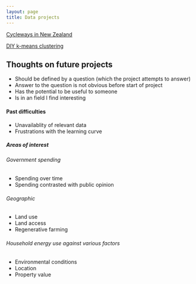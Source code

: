 ```yaml
---
layout: page
title: Data projects
---
```

[Cycleways in New Zealand](https://nbviewer.jupyter.org/github/phtevegibson/data-projects/blob/main/notebooks/new_zealand_cycleways.ipynb)

[DIY k-means clustering](https://nbviewer.jupyter.org/github/phtevegibson/data-projects/blob/main/notebooks/diy_k_means_clustering.ipynb)

## Thoughts on future projects
* Should be defined by a question (which the project attempts to answer)
* Answer to the question is not obvious before start of project
* Has the potential to be useful to someone
* Is in an field I find interesting

#### Past difficulties
* Unavailablity of relevant data
* Frustrations with the learning curve

##### Areas of interest

###### Government spending
* Spending over time
* Spending contrasted with public opinion

###### Geographic
* Land use
* Land access
* Regenerative farming

###### Household energy use against various factors
* Environmental conditions
* Location
* Property value